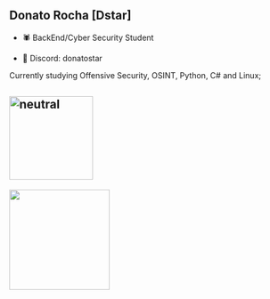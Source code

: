 ## Donato Rocha [Dstar]
- 🕷 BackEnd/Cyber Security Student

- 🔱 Discord: donatostar

Currently studying Offensive Security, OSINT, Python, C# and Linux;


<img align="center" src="https://tenor.com/pt-BR/view/rami-malek-mr-robot-elliot-alderson-gif-18214205"
  alt="neutral" width="150">
-----

 <div>
  <a href="https://github.com/donatoRV">
  <img height="180em" src="https://github-readme-stats.vercel.app/api?username=donatoRV&show_icons=true&theme=graywhite&include_all_commits=true&count_private=true"/>  
</div>

##
